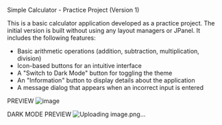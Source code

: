 Simple Calculator - Practice Project (Version 1)

This is a basic calculator application developed as a practice project. The initial version is built without using any layout managers or JPanel. It includes the following features:

- Basic arithmetic operations (addition, subtraction, multiplication, division)
- Icon-based buttons for an intuitive interface
- A "Switch to Dark Mode" button for toggling the theme
- An "Information" button to display details about the application
- A message dialog that appears when an incorrect input is entered

PREVIEW
![image](https://github.com/user-attachments/assets/3edb823f-6070-4a00-8a58-4a90d48e0bf7)

DARK MODE PREVIEW
![Uploading image.png…]()



